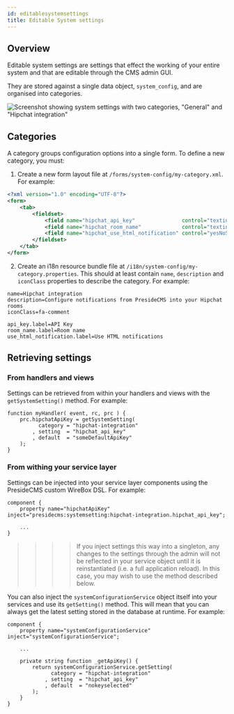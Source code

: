 ```yaml
---
id: editablesystemsettings
title: Editable System settings
---
```


## Overview

Editable system settings are settings that effect the working of your entire system and that are editable through the CMS admin GUI.

They are stored against a single data object, `system_config`, and are organised into categories.

![Screenshot showing system settings with two categories, "General" and "Hipchat integration"](images/screenshots/system_settings_menu.png)   
    

## Categories

A category groups configuration options into a single form. To define a new category, you must:

1. Create a new form layout file at `/forms/system-config/my-category.xml`. For example:

```xml
<?xml version="1.0" encoding="UTF-8"?>
<form>
    <tab>
        <fieldset>
            <field name="hipchat_api_key"               control="textinput"   required="true" label="system-config.hipchat-settings:api_key.label" maxLength="50" />
            <field name="hipchat_room_name"             control="textinput"   required="true" label="system-config.hipchat-settings:room_name.label" maxLength="50" /> 
            <field name="hipchat_use_html_notification" control="yesNoSwitch" required="true" label="system-config.hipchat-settings:use_html_notification.label" /> 
        </fieldset>
    </tab>
</form>
```

2. Create an i18n resource bundle file at `/i18n/system-config/my-category.properties`. This should at least contain `name`, `description` and `iconClass` properties to describe the category. For example:

```properties
name=Hipchat integration
description=Configure notifications from PresideCMS into your Hipchat rooms
iconClass=fa-comment

api_key.label=API Key
room_name.label=Room name
use_html_notification.label=Use HTML notifications
```

## Retrieving settings

### From handlers and views

Settings can be retrieved from within your handlers and views with the `getSystemSetting()` method. For example:

```luceescript
function myHandler( event, rc, prc ) {
    prc.hipchatApiKey = getSystemSetting(
          category = "hipchat-integration"
        , setting  = "hipchat_api_key"
        , default  = "someDefaultApiKey"
    );
} 
```

### From withing your service layer

Settings can be injected into your service layer components using the PresideCMS custom WireBox DSL. For example:

```luceescript
component {
    property name="hipchatApiKey" inject="presidecms:systemsetting:hipchat-integration.hipchat_api_key";

    ...
}
```

>>>> If you inject settings this way into a singleton, any changes to the settings through the admin will not be reflected in your service object until it is reinstantiated (i.e. a full application reload). In this case, you may wish to use the method described below.

You can also inject the `systemConfigurationService` object itself into your services and use its `getSetting()` method. This will mean that you can always get the latest setting stored in the database at runtime. For example:

```luceescript
component {
    property name="systemConfigurationService" inject="systemConfigurationService";

    ...

    private string function _getApiKey() {
        return systemConfigurationService.getSetting( 
              category = "hipchat-integration"
            , setting  = "hipchat_api_key"
            , default  = "nokeyselected"
        );
    }
}
```
